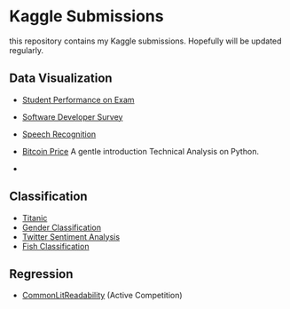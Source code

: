 # Kaggle Submissions
this repository contains my Kaggle submissions. Hopefully will be updated regularly.

## Data Visualization
- [Student Performance on Exam](student-performance/)
- [Software Developer Survey](https://github.com/jannctu/SoftwareEngineerSalaryEstimation/blob/master/EDA.ipynb)
- [Speech Recognition](speech-recognition/)
- [Bitcoin Price](btc-price/simple-btc-visualization.ipynb)
        A gentle introduction Technical Analysis on Python.
  
- 
## Classification

- [Titanic](Titanic/)
- [Gender Classification](gender-classification/)
- [Twitter Sentiment Analysis](https://github.com/jannctu/Twitter-Sentiment-Analysis/blob/master/prototype.ipynb)
- [Fish Classification](fish-classification/)
  
## Regression
- [CommonLitReadability](CommonLit-Readability) (Active Competition)
